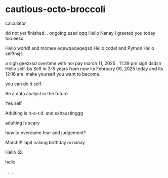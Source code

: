 # cautious-octo-broccoli
calculator 

dd
not yet finished. .
ongoing
esad
qqq
Hello Nanay I greeted you today too.eesd

Hello world! and momee
eqewqeqeqeqsd
Hello code! and Python
Hello self!nsjs
 

a sigh geezxsd
overtime with noi pay march 11, 2025 . 11:39 pm sigh
dsdsh
Hello self.
bs
Self in 3-5 years from now its February 09, 2025 today and its 12:16 am. make yourself you want to become.

you can do it self.

Be a data analyst in the future

Yes self

Adulting is h-a-r.d. and exhaustinggg

adulting is scary 

how to overcome fear and judgement?


March!!! lapit nalang birthday ni nanay

Hello 😧.

hello

. .. .
<!-- This will be a calculator not yet finish and its ongoing. 


Ongoing calculator program

octo octo

hello

hellooo

Feb 19, 2025 health link, city hall, baranggay hall at 1 pm police station
.

go forward 
